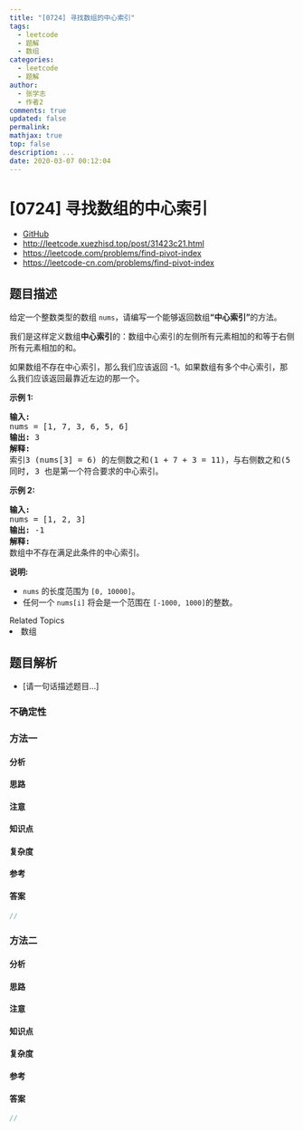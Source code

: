 ```yaml
---
title: "[0724] 寻找数组的中心索引"
tags:
  - leetcode
  - 题解
  - 数组
categories:
  - leetcode
  - 题解
author:
  - 张学志
  - 作者2
comments: true
updated: false
permalink:
mathjax: true
top: false
description: ...
date: 2020-03-07 00:12:04
---
```



# [0724] 寻找数组的中心索引
* [GitHub](https://github.com/algoboy101/LeetCodeCrowdsource/tree/master/_posts/QA/%5B0724%5D%20%E5%AF%BB%E6%89%BE%E6%95%B0%E7%BB%84%E7%9A%84%E4%B8%AD%E5%BF%83%E7%B4%A2%E5%BC%95.md)
* http://leetcode.xuezhisd.top/post/31423c21.html
* https://leetcode.com/problems/find-pivot-index
* https://leetcode-cn.com/problems/find-pivot-index


## 题目描述

<p>给定一个整数类型的数组&nbsp;<code>nums</code>，请编写一个能够返回数组<strong>&ldquo;中心索引&rdquo;</strong>的方法。</p>

<p>我们是这样定义数组<strong>中心索引</strong>的：数组中心索引的左侧所有元素相加的和等于右侧所有元素相加的和。</p>

<p>如果数组不存在中心索引，那么我们应该返回 -1。如果数组有多个中心索引，那么我们应该返回最靠近左边的那一个。</p>

<p><strong>示例 1:</strong></p>

<pre>
<strong>输入:</strong> 
nums = [1, 7, 3, 6, 5, 6]
<strong>输出:</strong> 3
<strong>解释:</strong> 
索引3 (nums[3] = 6) 的左侧数之和(1 + 7 + 3 = 11)，与右侧数之和(5 + 6 = 11)相等。
同时, 3 也是第一个符合要求的中心索引。
</pre>

<p><strong>示例 2:</strong></p>

<pre>
<strong>输入:</strong> 
nums = [1, 2, 3]
<strong>输出:</strong> -1
<strong>解释:</strong> 
数组中不存在满足此条件的中心索引。</pre>

<p><strong>说明:</strong></p>

<ul>
	<li><code>nums</code> 的长度范围为&nbsp;<code>[0, 10000]</code>。</li>
	<li>任何一个&nbsp;<code>nums[i]</code> 将会是一个范围在&nbsp;<code>[-1000, 1000]</code>的整数。</li>
</ul>
<div><div>Related Topics</div><div><li>数组</li></div></div>


## 题目解析
* [请一句话描述题目...]

### 不确定性


### 方法一

#### 分析

#### 思路

#### 注意

#### 知识点

#### 复杂度

#### 参考

#### 答案

```cpp
//
```


### 方法二

#### 分析

#### 思路

#### 注意

#### 知识点

#### 复杂度

#### 参考

#### 答案

```cpp
//
```


